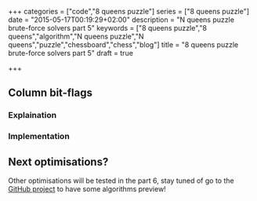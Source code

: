 +++
categories = ["code","8 queens puzzle"]
series = ["8 queens puzzle"]
date = "2015-05-17T00:19:29+02:00"
description = "N queens puzzle brute-force solvers part 5"
keywords = ["8 queens puzzle","8 queens","algorithm","N queens puzzle","N queens","puzzle","chessboard","chess","blog"]
title = "8 queens puzzle brute-force solvers part 5"
draft = true

+++

## Column bit-flags

### Explaination


### Implementation

## Next optimisations?

Other optimisations will be tested in the part 6, stay tuned of go to the [GitHub project](https://github.com/Sylvain-Bugat/N-queens-puzzle-solvers) to have some algorithms preview!
